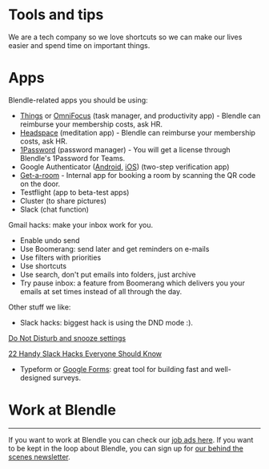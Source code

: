 # Tools and tips

We are a tech company so we love shortcuts so we can make our lives easier and spend time on important things. 

# Apps

Blendle-related apps you should be using:

- [Things](https://culturedcode.com/things/) or [OmniFocus](https://www.omnigroup.com/omnifocus) (task manager, and productivity app) - Blendle can reimburse your membership costs, ask HR.
- [Headspace](https://www.headspace.com/) (meditation app) -  Blendle can reimburse your membership costs, ask HR.
- [1Password](https://1password.com/) (password manager) - You will get a license through Blendle's 1Password for Teams.
- Google Authenticator ([Android](https://play.google.com/store/apps/details?id=com.google.android.apps.authenticator2&hl=en), [iOS](https://itunes.apple.com/us/app/google-authenticator/id388497605?mt=8)) (two-step verification app)
- [Get-a-room](https://get-a-room.blendle.io/) - Internal app for booking a room by scanning the QR code on the door.
- Testflight (app to beta-test apps)
- Cluster (to share pictures)
- Slack (chat function)

Gmail hacks: make your inbox work for you.

- Enable undo send
- Use Boomerang: send later and get reminders on e-mails
- Use filters with priorities
- Use shortcuts
- Use search, don't put emails into folders, just archive
- Try pause inbox: a feature from Boomerang which delivers you your emails at set times instead of all through the day.

Other stuff we like:

- Slack hacks: biggest hack is using the DND mode :).

[Do Not Disturb and snooze settings](https://get.slack.help/hc/en-us/articles/214908388-Do-Not-Disturb-and-snooze-settings)

[22 Handy Slack Hacks Everyone Should Know](https://blog.hubspot.com/marketing/slack-tips)

- Typeform or [Google Forms](https://docs.google.com/forms/): great tool for building fast and well-designed surveys.

# Work at Blendle

---

If you want to work at Blendle you can check our [job ads here](https://blendle.homerun.co/). If you want to be kept in the loop about Blendle, you can sign up for [our behind the scenes newsletter](https://blendle.homerun.co/yes-keep-me-posted/tr/apply?token=8092d4128c306003d97dd3821bad06f2).